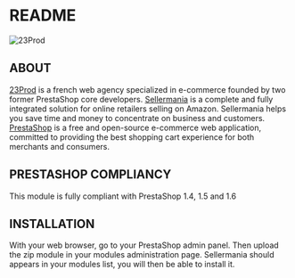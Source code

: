 README
======

![23Prod](http://media.23prod.com/images/23prod.png "23Prod")


ABOUT
--------

[23Prod][1] is a french web agency specialized in e-commerce founded by two former PrestaShop core developers.
[Sellermania][2] is a complete and fully integrated solution for online retailers selling on Amazon. Sellermania helps you save time and money to concentrate on business and customers.
[PrestaShop][3] is a free and open-source e-commerce web application, committed to providing the best shopping cart experience for both merchants and consumers.


PRESTASHOP COMPLIANCY
--------

This module is fully compliant with PrestaShop 1.4, 1.5 and 1.6


INSTALLATION
--------

With your web browser, go to your PrestaShop admin panel.
Then upload the zip module in your modules administration page.
Sellermania should appears in your modules list, you will then be able to install it.


[1]: http://www.23prod.com
[2]: http://www.sellermania.com
[3]: http://www.prestashop.com
